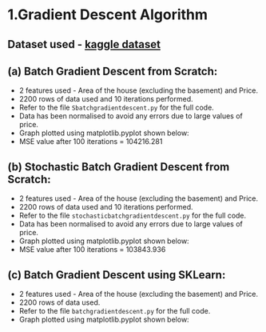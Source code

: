 # **1.Gradient Descent Algorithm**
## Dataset used - [kaggle dataset](https://www.kaggle.com/datasets/sukhmandeepsinghbrar/house-prices-india)

## (a) Batch Gradient Descent from Scratch:
- 2 features used - Area of the house (excluding the basement) and Price.
- 2200 rows of data used and 10 iterations performed.
- Refer to the file `Sbatchgradientdescent.py` for the full code.
- Data has been normalised to avoid any errors due to large values of price.
- Graph plotted using matplotlib.pyplot shown below:
- MSE value after 100 iterations = 104216.281

## (b) Stochastic Batch Gradient Descent from Scratch:
- 2 features used - Area of the house (excluding the basement) and Price.
- 2200 rows of data used and 10 iterations performed.
- Refer to the file `stochasticbatchgradientdescent.py` for the full code.
- Data has been normalised to avoid any errors due to large values of price.
- Graph plotted using matplotlib.pyplot shown below:
- MSE value after 100 iterations = 103843.936

## (c) Batch Gradient Descent using SKLearn:
- 2 features used - Area of the house (excluding the basement) and Price.
- 2200 rows of data used.
- Refer to the file `batchgradientdescent.py` for the full code.
- Graph plotted using matplotlib.pyplot shown below:
